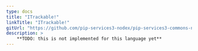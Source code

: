 ```yaml
---
type: docs
title: "ITrackable!"
linkTitle: "ITrackable!"
gitUrl: "https://github.com/pip-services3-nodex/pip-services3-commons-nodex"
description: > 
    **TODO: this is not implemented for this language yet**
---
```

